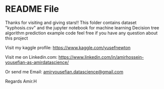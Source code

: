 # README File
Thanks for visiting and giving stars!!
This folder contains dataset "kyphosis.csv" and the jupyter notebook
for machine learning Decision tree algorithm prediction example code
feel free if you have any question about this project

Visit my kaggle profile: 
https://www.kaggle.com/yusefnewton

Visit me on Linkedin.com:
https://www.linkedin.com/in/amirhossein-yousefian-as-amirdatascience/

Or send me Email:
amiryousefian.datascience@gmail.com

Regards
Amir.H
